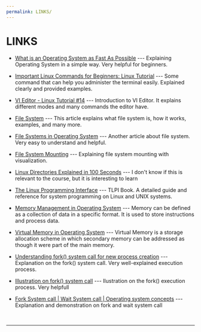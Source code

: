 ```yaml
---
permalink: LINKS/
---
```


# LINKS

* [What is an Operating System as Fast As Possible](https://www.youtube.com/watch?v=pVzRTmdd9j0) ---
Explaining Operating System in a simple way. Very helpful for beginners.

* [Important Linux Commands for Beginners: Linux Tutorial](https://youtu.be/_TlK0-5EJ-Y?si=Lj-ORGjGSRBZrOaP) ---
Some command that can help you administer the terminal easily. Explained clearly and provided examples.

* [VI Editor - Linux Tutorial #14](https://youtu.be/pU2k776i2Zw?si=CjYLr1Tjucs2UQAA) ---
Introduction to VI Editor. It explains different modes and many commands the editor have.

* [File System](https://www.techtarget.com/searchstorage/definition/file-system) ---
This article explains what file system is, how it works, examples, and many more.

* [File Systems in Operating System](https://www.geeksforgeeks.org/file-systems-in-operating-system/) ---
Another article about file system. Very easy to understand and helpful.

* [File System Mounting](https://www.youtube.com/watch?v=QT1mBAJBuoA) ---
Explaining file system mounting with visualization.

* [Linux Directories Explained in 100 Seconds](https://www.youtube.com/watch?v=42iQKuQodW4) ---
I don't know if this is relevant to the course, but it is interesting to learn

* [The Linux Programming Interface](https://man7.org/tlpi/) ---
TLPI Book. A detailed guide and reference for system programming on Linux and UNIX systems.

* [Memory Management in Operating System](https://www.geeksforgeeks.org/memory-management-in-operating-system/) ---
Memory can be defined as a collection of data in a specific format. It is used to store instructions and process data.

* [Virtual Memory in Operating System](https://www.geeksforgeeks.org/virtual-memory-in-operating-system/) ---
Virtual Memory is a storage allocation scheme in which secondary memory can be addressed as though it were part of the main memory.

* [Understanding fork() system call for new process creation](https://youtu.be/PwxTbksJ2fo?si=MvqOur5DvGO9mMhB) ---
Explanation on the fork() system call. Very well-explained execution process.

* [Illustration on fork() system call](https://youtu.be/_kUiH8DG-Ao?si=Skg-NuJDJuRuul-2) ---
Ilustration on the fork() execution process. Very helpfull

* [Fork System call | Wait System call | Operating system concepts](https://youtu.be/RpKQO3hgvD4?si=G7lAalwliLnzITgK) ---
Explanation and demonstration on fork and wait system call



<br>
<hr>
